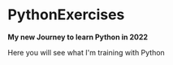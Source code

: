 # PythonExercises

**My new Journey to learn Python in 2022**

Here you will see what I'm training with Python
